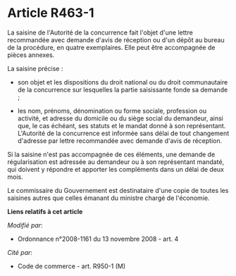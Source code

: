 # Article R463-1

La saisine de l'Autorité de la concurrence fait l'objet d'une lettre recommandée avec demande d'avis de réception ou d'un
dépôt au bureau de la procédure, en quatre exemplaires. Elle peut être accompagnée de pièces annexes. 

La saisine précise :

- son objet et les dispositions du droit national ou du droit communautaire de la concurrence sur lesquelles la partie
saisissante fonde sa demande ;

- les nom, prénoms, dénomination ou forme sociale, profession ou activité, et adresse du domicile ou du siège social du
demandeur, ainsi que, le cas échéant, ses statuts et le mandat donné à son représentant. L'Autorité de la concurrence est
informée sans délai de tout changement d'adresse par lettre recommandée avec demande d'avis de réception. 

Si la saisine n'est pas accompagnée de ces éléments, une demande de régularisation est adressée au demandeur ou à son
représentant mandaté, qui doivent y répondre et apporter les compléments dans un délai de deux mois. 

Le commissaire du Gouvernement est destinataire d'une copie de toutes les saisines autres que celles émanant du ministre
chargé de l'économie.

**Liens relatifs à cet article**

_Modifié par_:

  - Ordonnance n°2008-1161 du 13 novembre 2008 - art. 4

_Cité par_:

  - Code de commerce - art. R950-1 (M)
